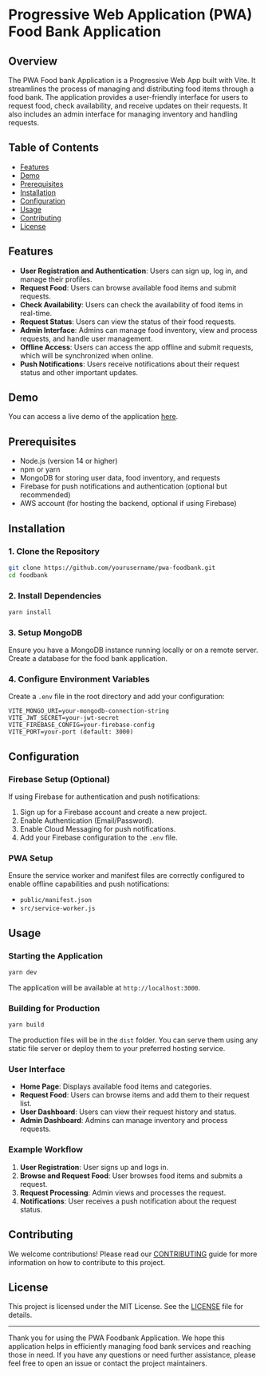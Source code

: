 # Progressive Web Application (PWA) Food Bank Application

## Overview
The PWA Food bank Application is a Progressive Web App built with Vite. It streamlines the process of managing and distributing food items through a food bank. The application provides a user-friendly interface for users to request food, check availability, and receive updates on their requests. It also includes an admin interface for managing inventory and handling requests.

## Table of Contents
- [Features](#features)
- [Demo](#demo)
- [Prerequisites](#prerequisites)
- [Installation](#installation)
- [Configuration](#configuration)
- [Usage](#usage)
- [Contributing](#contributing)
- [License](#license)

## Features
- **User Registration and Authentication**: Users can sign up, log in, and manage their profiles.
- **Request Food**: Users can browse available food items and submit requests.
- **Check Availability**: Users can check the availability of food items in real-time.
- **Request Status**: Users can view the status of their food requests.
- **Admin Interface**: Admins can manage food inventory, view and process requests, and handle user management.
- **Offline Access**: Users can access the app offline and submit requests, which will be synchronized when online.
- **Push Notifications**: Users receive notifications about their request status and other important updates.

## Demo
You can access a live demo of the application [here](https://example.com/demo).

## Prerequisites
- Node.js (version 14 or higher)
- npm or yarn
- MongoDB for storing user data, food inventory, and requests
- Firebase for push notifications and authentication (optional but recommended)
- AWS account (for hosting the backend, optional if using Firebase)

## Installation

### 1. Clone the Repository
```bash
git clone https://github.com/yourusername/pwa-foodbank.git
cd foodbank
```

### 2. Install Dependencies
```bash
yarn install
```

### 3. Setup MongoDB
Ensure you have a MongoDB instance running locally or on a remote server. Create a database for the food bank application.

### 4. Configure Environment Variables
Create a `.env` file in the root directory and add your configuration:
```
VITE_MONGO_URI=your-mongodb-connection-string
VITE_JWT_SECRET=your-jwt-secret
VITE_FIREBASE_CONFIG=your-firebase-config
VITE_PORT=your-port (default: 3000)
```

## Configuration

### Firebase Setup (Optional)
If using Firebase for authentication and push notifications:
1. Sign up for a Firebase account and create a new project.
2. Enable Authentication (Email/Password).
3. Enable Cloud Messaging for push notifications.
4. Add your Firebase configuration to the `.env` file.

### PWA Setup
Ensure the service worker and manifest files are correctly configured to enable offline capabilities and push notifications:
- `public/manifest.json`
- `src/service-worker.js`

## Usage

### Starting the Application
```bash
yarn dev
```
The application will be available at `http://localhost:3000`.

### Building for Production
```bash
yarn build
```
The production files will be in the `dist` folder. You can serve them using any static file server or deploy them to your preferred hosting service.

### User Interface
- **Home Page**: Displays available food items and categories.
- **Request Food**: Users can browse items and add them to their request list.
- **User Dashboard**: Users can view their request history and status.
- **Admin Dashboard**: Admins can manage inventory and process requests.

### Example Workflow
1. **User Registration**: User signs up and logs in.
2. **Browse and Request Food**: User browses food items and submits a request.
3. **Request Processing**: Admin views and processes the request.
4. **Notifications**: User receives a push notification about the request status.

## Contributing
We welcome contributions! Please read our [CONTRIBUTING](CONTRIBUTING.md) guide for more information on how to contribute to this project.

## License
This project is licensed under the MIT License. See the [LICENSE](LICENSE) file for details.

---

Thank you for using the PWA Foodbank Application. We hope this application helps in efficiently managing food bank services and reaching those in need. If you have any questions or need further assistance, please feel free to open an issue or contact the project maintainers.
